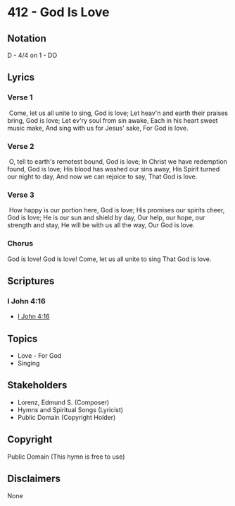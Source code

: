 # 412 - God Is Love

## Notation

D - 4/4 on 1 - DO

## Lyrics

### Verse 1

 Come, let us all unite to sing, God is love; Let heav'n and earth their praises bring, God is love; Let ev'ry soul from sin awake, Each in his heart sweet music make, And sing with us for Jesus' sake, For God is love.

### Verse 2

 O, tell to earth's remotest bound, God is love; In Christ we have redemption found, God is love; His blood has washed our sins away, His Spirit turned our night to day, And now we can rejoice to say, That God is love.

### Verse 3

 How happy is our portion here, God is love; His promises our spirits cheer, God is love; He is our sun and shield by day, Our help, our hope, our strength and stay, He will be with us all the way, Our God is love. 

### Chorus

God is love! God is love! Come, let us all unite to sing  That God is love.


## Scriptures

### I John 4:16

- [I John 4:16](https://www.biblegateway.com/passage/?search=I%20John%204%3A16)


## Topics

- Love - For God
- Singing

## Stakeholders

- Lorenz, Edmund S. (Composer)
- Hymns and Spiritual Songs (Lyricist)
- Public Domain (Copyright Holder)

## Copyright

Public Domain
(This hymn is free to use)

## Disclaimers

None

